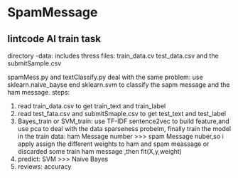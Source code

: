 # SpamMessage
## lintcode AI train task
directory -data: includes thress files: train_data.cv  test_data.csv and the submitSample.csv

spamMess.py and textClassify.py deal with the same problem: use sklearn.naive_bayse end sklearn.svm to classify the sapm message and the ham message.
steps:
1. read train_data.csv to get train_text and train_label
2. read test_fata.csv and submitSmaple.csv to get test_text and test_label
3. Bayes_train or SVM_train: 
use TF-IDF sentence2vec to build feature,and use pca to deal with the data sparseness probelm, finally train the model
in the train data: ham Message number >>> spam Message nuber,so i apply assign the different weights to ham and spam meassage or discarded some train ham message ,then fit(X,y,weight)   
4. predict: SVM >>> Naive Bayes
5. reviews: accuracy 
